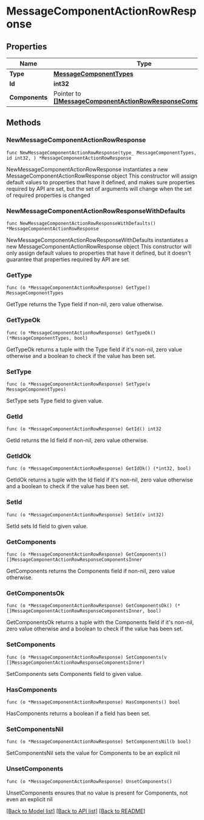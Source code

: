 # MessageComponentActionRowResponse

## Properties

Name | Type | Description | Notes
------------ | ------------- | ------------- | -------------
**Type** | [**MessageComponentTypes**](MessageComponentTypes.md) |  | 
**Id** | **int32** |  | 
**Components** | Pointer to [**[]MessageComponentActionRowResponseComponentsInner**](MessageComponentActionRowResponseComponentsInner.md) |  | [optional] 

## Methods

### NewMessageComponentActionRowResponse

`func NewMessageComponentActionRowResponse(type_ MessageComponentTypes, id int32, ) *MessageComponentActionRowResponse`

NewMessageComponentActionRowResponse instantiates a new MessageComponentActionRowResponse object
This constructor will assign default values to properties that have it defined,
and makes sure properties required by API are set, but the set of arguments
will change when the set of required properties is changed

### NewMessageComponentActionRowResponseWithDefaults

`func NewMessageComponentActionRowResponseWithDefaults() *MessageComponentActionRowResponse`

NewMessageComponentActionRowResponseWithDefaults instantiates a new MessageComponentActionRowResponse object
This constructor will only assign default values to properties that have it defined,
but it doesn't guarantee that properties required by API are set

### GetType

`func (o *MessageComponentActionRowResponse) GetType() MessageComponentTypes`

GetType returns the Type field if non-nil, zero value otherwise.

### GetTypeOk

`func (o *MessageComponentActionRowResponse) GetTypeOk() (*MessageComponentTypes, bool)`

GetTypeOk returns a tuple with the Type field if it's non-nil, zero value otherwise
and a boolean to check if the value has been set.

### SetType

`func (o *MessageComponentActionRowResponse) SetType(v MessageComponentTypes)`

SetType sets Type field to given value.


### GetId

`func (o *MessageComponentActionRowResponse) GetId() int32`

GetId returns the Id field if non-nil, zero value otherwise.

### GetIdOk

`func (o *MessageComponentActionRowResponse) GetIdOk() (*int32, bool)`

GetIdOk returns a tuple with the Id field if it's non-nil, zero value otherwise
and a boolean to check if the value has been set.

### SetId

`func (o *MessageComponentActionRowResponse) SetId(v int32)`

SetId sets Id field to given value.


### GetComponents

`func (o *MessageComponentActionRowResponse) GetComponents() []MessageComponentActionRowResponseComponentsInner`

GetComponents returns the Components field if non-nil, zero value otherwise.

### GetComponentsOk

`func (o *MessageComponentActionRowResponse) GetComponentsOk() (*[]MessageComponentActionRowResponseComponentsInner, bool)`

GetComponentsOk returns a tuple with the Components field if it's non-nil, zero value otherwise
and a boolean to check if the value has been set.

### SetComponents

`func (o *MessageComponentActionRowResponse) SetComponents(v []MessageComponentActionRowResponseComponentsInner)`

SetComponents sets Components field to given value.

### HasComponents

`func (o *MessageComponentActionRowResponse) HasComponents() bool`

HasComponents returns a boolean if a field has been set.

### SetComponentsNil

`func (o *MessageComponentActionRowResponse) SetComponentsNil(b bool)`

 SetComponentsNil sets the value for Components to be an explicit nil

### UnsetComponents
`func (o *MessageComponentActionRowResponse) UnsetComponents()`

UnsetComponents ensures that no value is present for Components, not even an explicit nil

[[Back to Model list]](../README.md#documentation-for-models) [[Back to API list]](../README.md#documentation-for-api-endpoints) [[Back to README]](../README.md)


